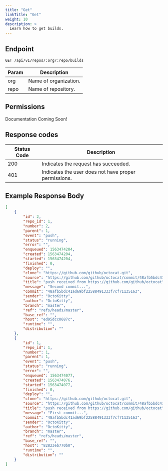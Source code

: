 ```yaml
---
title: "Get"
linkTitle: "Get"
weight: 10
description: >
  Learn how to get builds.
---
```


## Endpoint

```
GET /api/v1/repos/:org/:repo/builds
```

| Param | Description |
|---|---|
| org | Name of organization. |
| repo | Name of repository. |

## Permissions

Documentation Coming Soon!

## Response codes

| Status Code | Description |
|---|---|
| 200 | Indicates the request has succeeded. |
| 401 | Indicates the user does not have proper permissions. |

## Example Response Body

```json
[
	{
		"id": 2,
		"repo_id": 1,
		"number": 2,
		"parent": 1,
		"event": "push",
		"status": "running",
		"error": "",
		"enqueued": 1563474204,
		"created": 1563474204,
		"started": 1563474204,
		"finished": 0,
		"deploy": "",
		"clone": "https://github.com/github/octocat.git",
		"source": "https://github.com/github/octocat/commit/48afb5bdc41ad69bf22588491333f7cf71135163",
		"title": "push received from https://github.com/github/octocat",
		"message": "Second commit...",
		"commit": "48afb5bdc41ad69bf22588491333f7cf71135163",
		"sender": "OctoKitty",
		"author": "OctoKitty",
		"branch": "master",
		"ref": "refs/heads/master",
		"base_ref": "",
		"host": "ed95dcc0687c",
		"runtime": "",
		"distribution": ""
	},
	{
		"id": 1,
		"repo_id": 1,
		"number": 1,
		"parent": 1,
		"event": "push",
		"status": "running",
		"error": "",
		"enqueued": 1563474077,
		"created": 1563474076,
		"started": 1563474077,
		"finished": 0,
		"deploy": "",
		"clone": "https://github.com/github/octocat.git",
		"source": "https://github.com/github/octocat/commit/48afb5bdc41ad69bf22588491333f7cf71135163",
		"title": "push received from https://github.com/github/octocat",
		"message": "First commit...",
		"commit": "48afb5bdc41ad69bf22588491333f7cf71135163",
		"sender": "OctoKitty",
		"author": "OctoKitty",
		"branch": "master",
		"ref": "refs/heads/master",
		"base_ref": "",
		"host": "82823eb770b0",
		"runtime": "",
		"distribution": ""
	}
]
```
